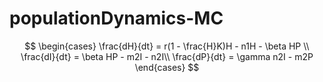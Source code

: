 # populationDynamics-MC


$$
	\begin{cases}
	\frac{dH}{dt} = r(1 - \frac{H}K)H - n1H - \beta HP \\
	\frac{dI}{dt} = \beta HP - m2I - n2I\\
	\frac{dP}{dt} =  \gamma n2I - m2P
	\end{cases}
$$